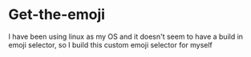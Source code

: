 # Get-the-emoji
I have been using linux as my OS and it doesn't seem to have a build in emoji selector, so I build this custom emoji selector for myself
